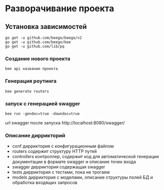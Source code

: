 # Разворачивание проекта

## Установка зависимостей

```
go get -u github.com/beego/beego/v2
go get -u github.com/beego/bee
go get -u github.com/lib/pq
```

### Cоздание нового проекта

```
bee api название проекта
```

### Генерация роутинга

```
bee generate routers
```

### запуск с генерацией swagger

```
bee run -gendoc=true -downdoc=true
```

url swagger после запуска
http://localhost:8080/swagger/

### Описание диррикторий

* conf 				дирриктория с конфигурационным файлом
* routers				содержит структуру HTTP путей
* controllers			контроллер, содержит код для автоматической генерации документации в формате swagger и описание точек входа
* swagger				дерриктория содержащая swagger
* tests               дирриктория с тестами, пока не трогаем
* models              дирриктория с моделами, описание структуры полей БД и обработка входящих запросов